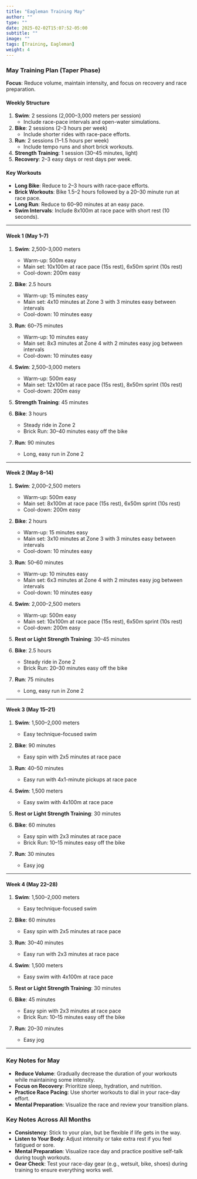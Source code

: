 ```yaml
---
title: "Eagleman Training May"
author: ""
type: ""
date: 2025-02-02T15:07:52-05:00
subtitle: ""
image: ""
tags: [Training, Eagleman]
weight: 4
---
```

### **May Training Plan (Taper Phase)**  
**Focus**: Reduce volume, maintain intensity, and focus on recovery and race preparation.

#### **Weekly Structure**  
1. **Swim**: 2 sessions (2,000–3,000 meters per session)  
   - Include race-pace intervals and open-water simulations.  
2. **Bike**: 2 sessions (2–3 hours per week)  
   - Include shorter rides with race-pace efforts.  
3. **Run**: 2 sessions (1–1.5 hours per week)  
   - Include tempo runs and short brick workouts.  
4. **Strength Training**: 1 session (30–45 minutes, light)  
5. **Recovery**: 2–3 easy days or rest days per week.  

#### **Key Workouts**  
- **Long Bike**: Reduce to 2–3 hours with race-pace efforts.  
- **Brick Workouts**: Bike 1.5–2 hours followed by a 20–30 minute run at race pace.  
- **Long Run**: Reduce to 60–90 minutes at an easy pace.  
- **Swim Intervals**: Include 8x100m at race pace with short rest (10 seconds).  

---

#### **Week 1 (May 1–7)**  
1. **Swim**: 2,500–3,000 meters  
   - Warm-up: 500m easy  
   - Main set: 10x100m at race pace (15s rest), 6x50m sprint (10s rest)  
   - Cool-down: 200m easy  

2. **Bike**: 2.5 hours  
   - Warm-up: 15 minutes easy  
   - Main set: 4x10 minutes at Zone 3 with 3 minutes easy between intervals  
   - Cool-down: 10 minutes easy  

3. **Run**: 60–75 minutes  
   - Warm-up: 10 minutes easy  
   - Main set: 8x3 minutes at Zone 4 with 2 minutes easy jog between intervals  
   - Cool-down: 10 minutes easy  

4. **Swim**: 2,500–3,000 meters  
   - Warm-up: 500m easy  
   - Main set: 12x100m at race pace (15s rest), 8x50m sprint (10s rest)  
   - Cool-down: 200m easy  

5. **Strength Training**: 45 minutes  

6. **Bike**: 3 hours  
   - Steady ride in Zone 2  
   - Brick Run: 30–40 minutes easy off the bike  

7. **Run**: 90 minutes  
   - Long, easy run in Zone 2  

---

#### **Week 2 (May 8–14)**  
1. **Swim**: 2,000–2,500 meters  
   - Warm-up: 500m easy  
   - Main set: 8x100m at race pace (15s rest), 6x50m sprint (10s rest)  
   - Cool-down: 200m easy  

2. **Bike**: 2 hours  
   - Warm-up: 15 minutes easy  
   - Main set: 3x10 minutes at Zone 3 with 3 minutes easy between intervals  
   - Cool-down: 10 minutes easy  

3. **Run**: 50–60 minutes  
   - Warm-up: 10 minutes easy  
   - Main set: 6x3 minutes at Zone 4 with 2 minutes easy jog between intervals  
   - Cool-down: 10 minutes easy  

4. **Swim**: 2,000–2,500 meters  
   - Warm-up: 500m easy  
   - Main set: 10x100m at race pace (15s rest), 6x50m sprint (10s rest)  
   - Cool-down: 200m easy  

5. **Rest or Light Strength Training**: 30–45 minutes  

6. **Bike**: 2.5 hours  
   - Steady ride in Zone 2  
   - Brick Run: 20–30 minutes easy off the bike  

7. **Run**: 75 minutes  
   - Long, easy run in Zone 2  

---

#### **Week 3 (May 15–21)**  
1. **Swim**: 1,500–2,000 meters  
   - Easy technique-focused swim  

2. **Bike**: 90 minutes  
   - Easy spin with 2x5 minutes at race pace  

3. **Run**: 40–50 minutes  
   - Easy run with 4x1-minute pickups at race pace  

4. **Swim**: 1,500 meters  
   - Easy swim with 4x100m at race pace  

5. **Rest or Light Strength Training**: 30 minutes  

6. **Bike**: 60 minutes  
   - Easy spin with 2x3 minutes at race pace  
   - Brick Run: 10–15 minutes easy off the bike  

7. **Run**: 30 minutes  
   - Easy jog  

---

#### **Week 4 (May 22–28)**  
1. **Swim**: 1,500–2,000 meters  
   - Easy technique-focused swim  

2. **Bike**: 60 minutes  
   - Easy spin with 2x5 minutes at race pace  

3. **Run**: 30–40 minutes  
   - Easy run with 2x3 minutes at race pace  

4. **Swim**: 1,500 meters  
   - Easy swim with 4x100m at race pace  

5. **Rest or Light Strength Training**: 30 minutes  

6. **Bike**: 45 minutes  
   - Easy spin with 2x3 minutes at race pace  
   - Brick Run: 10–15 minutes easy off the bike  

7. **Run**: 20–30 minutes  
   - Easy jog  

---

### **Key Notes for May**  
- **Reduce Volume**: Gradually decrease the duration of your workouts while maintaining some intensity.  
- **Focus on Recovery**: Prioritize sleep, hydration, and nutrition.  
- **Practice Race Pacing**: Use shorter workouts to dial in your race-day effort.  
- **Mental Preparation**: Visualize the race and review your transition plans.

### **Key Notes Across All Months**  
- **Consistency**: Stick to your plan, but be flexible if life gets in the way.  
- **Listen to Your Body**: Adjust intensity or take extra rest if you feel fatigued or sore.  
- **Mental Preparation**: Visualize race day and practice positive self-talk during tough workouts.  
- **Gear Check**: Test your race-day gear (e.g., wetsuit, bike, shoes) during training to ensure everything works well.